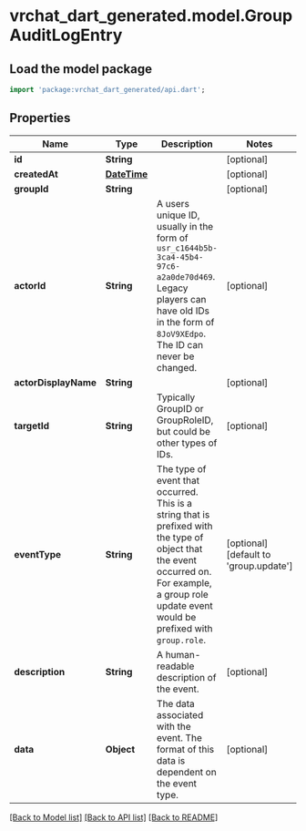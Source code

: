 # vrchat_dart_generated.model.GroupAuditLogEntry

## Load the model package
```dart
import 'package:vrchat_dart_generated/api.dart';
```

## Properties
Name | Type | Description | Notes
------------ | ------------- | ------------- | -------------
**id** | **String** |  | [optional] 
**createdAt** | [**DateTime**](DateTime.md) |  | [optional] 
**groupId** | **String** |  | [optional] 
**actorId** | **String** | A users unique ID, usually in the form of `usr_c1644b5b-3ca4-45b4-97c6-a2a0de70d469`. Legacy players can have old IDs in the form of `8JoV9XEdpo`. The ID can never be changed. | [optional] 
**actorDisplayName** | **String** |  | [optional] 
**targetId** | **String** | Typically GroupID or GroupRoleID, but could be other types of IDs. | [optional] 
**eventType** | **String** | The type of event that occurred. This is a string that is prefixed with the type of object that the event occurred on. For example, a group role update event would be prefixed with `group.role`. | [optional] [default to 'group.update']
**description** | **String** | A human-readable description of the event. | [optional] 
**data** | **Object** | The data associated with the event. The format of this data is dependent on the event type. | [optional] 

[[Back to Model list]](../README.md#documentation-for-models) [[Back to API list]](../README.md#documentation-for-api-endpoints) [[Back to README]](../README.md)


